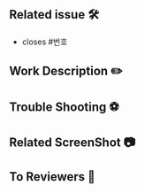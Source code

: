 ## Related issue 🛠

<!-- 관련 이슈 번호를 적어주세요 -->
- closes #번호

## Work Description ✏️

<!-- 작업 내용을 간단히 소개주세요 -->

## Trouble Shooting ⚽️

<!-- 어떤 위험이나 장애를 발견했는지 적어주세요 -->

## Related ScreenShot 📷

<!-- 관련 스크린샷을 첨부해주세요 -->

## To Reviewers 📢

<!-- 리뷰어들에게 물어볼 점, 할 말 등을 적어주세요 -->
